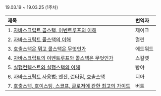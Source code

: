 19.03.19 ~ 19.03.25 (1주차)

| 제목 | 번역자 |
|:--------|:----|
| 1. [자바스크립트 콜스택, 이벤트루프의 이해](https://github.com/Lee-hyuna/33-js-concepts-kr/wiki/yongkwan-01) | 제이크 |
| 2. [자바스크립트 콜스택의 이해](https://medium.freecodecamp.org/understanding-the-javascript-call-stack-861e41ae61d4) | 멀린 |
| 3. [호출스택은 뭐고 콜스택은 무엇인가](https://github.com/Lee-hyuna/33-js-concepts-kr/wiki/Javascript-:-%EC%8B%A4%ED%96%89-%EC%BB%A8%ED%85%8D%EC%8A%A4%ED%8A%B8(Context)%EB%9E%80-%EB%AC%B4%EC%97%87%EC%9D%B8%EA%B0%80%3F---%EC%BD%9C-%EC%8A%A4%ED%83%9D(Call-Stack)%EC%9D%80-%EB%AC%B4%EC%97%87%EC%9D%B8%EA%B0%80%3F) | 에드워드 |
| 4. [자바스크립트의 이벤트루프와 콜스택은 무엇인가](https://github.com/Lee-hyuna/33-js-concepts-kr/wiki/%EC%9D%B4%EB%B2%A4%ED%8A%B8%EB%A3%A8%ED%94%84-%EC%BD%9C%EC%8A%A4%ED%83%9D%EC%9D%B4-%EB%AC%B4%EC%97%87%EC%9D%B8%EA%B0%80) | 스칼렛 |
| 5. [실행컨텍스트와 실행스택의 이해](https://github.com/Lee-hyuna/33-js-concepts-kr/wiki/JavaScript%EC%97%90%EC%84%9C-%EC%8B%A4%ED%96%89-%EC%BB%A8%ED%85%8D%EC%8A%A4%ED%8A%B8-%EB%B0%8F-%EC%8B%A4%ED%96%89-%EC%8A%A4%ED%83%9D-%EC%9D%B4%ED%95%B4) | 빵야 |
| 6. [자바스크립트 사용법: 엔진, 런타임, 호출스택](https://github.com/Lee-hyuna/33-js-concepts-kr/wiki/%EC%9E%90%EB%B0%94%EC%8A%A4%ED%81%AC%EB%A6%BD%ED%8A%B8-%EC%82%AC%EC%9A%A9%EB%B2%95:-%EC%97%94%EC%A7%84,-%EB%9F%B0%ED%83%80%EC%9E%84,-%ED%98%B8%EC%B6%9C%EC%8A%A4%ED%83%9D) | 디아 |
| 7. [호출스택, 호이스팅, 스코프, 클로저에 관한 최고의 가이드](https://tylermcginnis.com/ultimate-guide-to-execution-contexts-hoisting-scopes-and-closures-in-javascript/) | 버트 |
